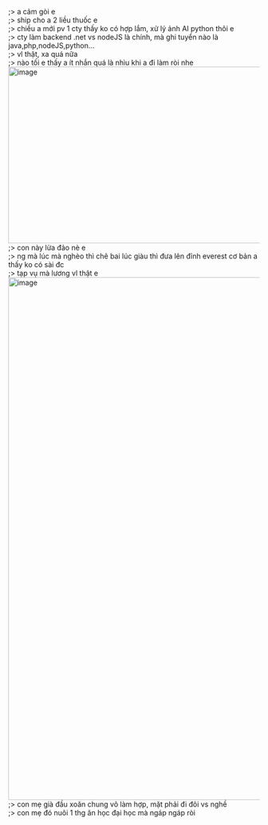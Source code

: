 ;> a cảm gòi e<br>
;> ship cho a 2 liều thuốc e<br>
;> chiều a mới pv 1 cty thấy ko có hợp lắm, xử lý ảnh AI python thôi e<br>
;> cty làm backend .net vs nodeJS là chính, mà ghi tuyển nào là java,php,nodeJS,python...<br>
;> vl thật, xa quá nữa<br>
;> nào tối e thấy a ít nhắn quá là nhìu khi a đi làm ròi nhe<br>
<img width="981" height="353" alt="image" src="https://github.com/user-attachments/assets/d27051b0-27cb-44f4-bb2c-50b1f2ac1863" /><br>
;> con này lừa đảo nè e<br>
;> ng mà lúc mà nghèo thì chê bai lúc giàu thì đưa lên đỉnh everest cơ bản a thấy ko có sài đc<br>
;> tạp vụ mà lương vl thật e<br>
<img width="1473" height="1045" alt="image" src="https://github.com/user-attachments/assets/b389b1ba-5b03-40a7-a73d-ffab5fa629de" /><br>
;> con mẹ già đầu xoăn chung vô làm hợp, mặt phải đi đôi vs nghề<br>
;> con mẹ đó nuôi 1 thg ăn học đại học mà ngáp ngáp ròi
